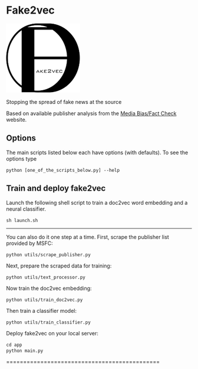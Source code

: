 # Fake2vec

<img src="app/static/logo_transparent.png" alt="drawing" width="200"/>

Stopping the spread of fake news at the source

Based on available publisher analysis from the [Media Bias/Fact Check](http://www.mediabiasfactcheck.com) website.


Options
-----------------------------------------------------------------------------------------------
The main scripts listed below each have options (with defaults). To see the options type

```
python [one_of_the_scripts_below.py] --help
```

Train and deploy fake2vec
-----------------------------------------------------------------------------------------------
Launch the following shell script to train a doc2vec word embedding and a neural classifier.

```
sh launch.sh
```
-----------------------------------------------------------------------------------------------
You can also do it one step at a time. First, scrape the publisher list provided by MSFC:

```
python utils/scrape_publisher.py
```

Next, prepare the scraped data for training:

```
python utils/text_processor.py
```

Now train the doc2vec embedding:

```
python utils/train_doc2vec.py
```

Then train a classifier model:

```
python utils/train_classifier.py
```

Deploy fake2vec on your local server:

```
cd app
python main.py
```
=============================================
